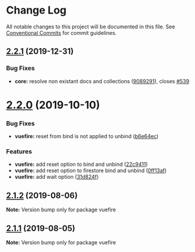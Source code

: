 # Change Log

All notable changes to this project will be documented in this file.
See [Conventional Commits](https://conventionalcommits.org) for commit guidelines.

## [2.2.1](https://github.com/vuejs/vuefire/compare/vuefire@2.2.0...vuefire@2.2.1) (2019-12-31)


### Bug Fixes

* **core:** resolve non existant docs and collections ([9089291](https://github.com/vuejs/vuefire/commit/9089291a6c11551f1b6dfc33b4c3b9c73c7550d0)), closes [#539](https://github.com/vuejs/vuefire/issues/539)





# [2.2.0](https://github.com/vuejs/vuefire/compare/vuefire@2.1.2...vuefire@2.2.0) (2019-10-10)


### Bug Fixes

* **vuefire:** reset from bind is not applied to unbind ([b6e64ec](https://github.com/vuejs/vuefire/commit/b6e64ec))


### Features

* **vuefire:** add reset option to bind and unbind ([22c9411](https://github.com/vuejs/vuefire/commit/22c9411))
* **vuefire:** add reset option to firestore bind and unbind ([0ff13af](https://github.com/vuejs/vuefire/commit/0ff13af))
* **vuefire:** add wait option ([31d824f](https://github.com/vuejs/vuefire/commit/31d824f))





## [2.1.2](https://github.com/vuejs/vuefire/compare/vuefire@2.1.1...vuefire@2.1.2) (2019-08-06)

**Note:** Version bump only for package vuefire





## [2.1.1](https://github.com/vuejs/vuefire/compare/vuefire@2.1.0...vuefire@2.1.1) (2019-08-05)

**Note:** Version bump only for package vuefire
